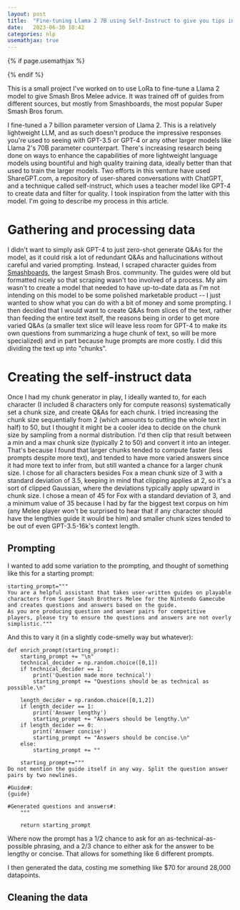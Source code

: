 ```yaml
---
layout: post
title:  "Fine-tuning Llama 2 7B using Self-Instruct to give you tips in Super Smash Bros Melee"
date:   2023-06-30 10:42
categories: nlp
usemathjax: true
---
```


<!-- for mathjax support -->
{% if page.usemathjax %}
  <script type="text/x-mathjax-config">
    MathJax.Hub.Config({
    TeX: { equationNumbers: { autoNumber: "AMS" } }
    });
  </script>
  <script type="text/javascript" async src="https://cdn.mathjax.org/mathjax/latest/MathJax.js?config=TeX-AMS-MML_HTMLorMML"></script>
{% endif %}

This is a small project I've worked on to use LoRa to fine-tune a Llama 2 model to give Smash Bros Melee advice. It was trained off of guides from different sources, but mostly from Smashboards, the most popular Super Smash Bros forum.

I fine-tuned a 7 billion parameter version of Llama 2. This is a relatively lightweight LLM, and as such doesn't produce the impressive responses you're used to seeing with GPT-3.5 or GPT-4 or any other larger models like Llama 2's 70B parameter counterpart. There's increasing research being done on ways to enhance the capabilities of more lightweight language models using bountiful and high quality training data, ideally better than that used to train the larger models. Two efforts in this venture have used ShareGPT.com, a repository of user-shared conversations with ChatGPT, and a technique called self-instruct, which uses a teacher model like GPT-4 to create data and filter for quality. I took inspiration from the latter with this model. I'm going to describe my process in this article.

# Gathering and processing data
I didn't want to simply ask GPT-4 to just zero-shot generate Q&As for the model, as it could risk a lot of redundant Q&As and hallucinations without careful and varied prompting. Instead, I scraped character guides from [Smashboards](https://smashboards.com/), the largest Smash Bros. community. The guides were old but formatted nicely so that scraping wasn't too involved of a process. My aim wasn't to create a model that needed to have up-to-date data as I'm not intending on this model to be some polished marketable product -- I just wanted to show what you can do with a bit of money and some prompting. I then decided that I would want to create Q&As from slices of the text, rather than feeding the entire text itself, the reasons being in order to get more varied Q&As (a smaller text slice will leave less room for GPT-4 to make its own questions from summarizing a huge chunk of text, so will be more specialized) and in part because huge prompts are more costly. I did this dividing the text up into "chunks".

# Creating the self-instruct data
Once I had my chunk generator in play, I ideally wanted to, for each character (I included 8 characters only for compute reasons) systematically set a chunk size, and create Q&As for each chunk. I tried increasing the chunk size sequentially from 2 (which amounts to cutting the whole text in half) to 50, but I thought it might be a cooler idea to decide on the chunk size by sampling from a normal distribution. I'd then clip that result between a min and a max chunk size (typically 2 to 50) and convert it into an integer. That's because I found that larger chunks tended to compute faster (less prompts despite more text), and tended to have more varied answers since it had more text to infer from, but still wanted a chance for a larger chunk size. I chose for all characters besides Fox a mean chunk size of 3 with a standard deviation of 3.5, keeping in mind that clipping applies at 2, so it's a sort of clipped Gaussian, where the deviations typically apply upward in chunk size. I chose a mean of 45 for Fox with a standard deviation of 3, and a minimum value of 35 because I had by far the biggest text corpus on him (any Melee player won't be surprised to hear that if any character should have the lengthies guide it would be him) and smaller chunk sizes tended to be out of even GPT-3.5-16k's context length. 

## Prompting
I wanted to add some variation to the prompting, and thought of something like this for a starting prompt:
```
starting_prompt="""
You are a helpful assistant that takes user-written guides on playable characters from Super Smash Brothers Melee for the Nintendo Gamecube and creates questions and answers based on the guide.
As you are producing question and answer pairs for competitive players, please try to ensure the questions and answers are not overly simplistic."""
```

And this to vary it (in a slightly code-smelly way but whatever):

```
def enrich_prompt(starting_prompt):
    starting_prompt += "\n"
    technical_decider = np.random.choice([0,1])
    if technical_decider == 1:
        print('Question made more technical')
        starting_prompt += "Questions should be as technical as possible.\n"
        
    length_decider = np.random.choice([0,1,2])
    if length_decider == 1:
        print('Answer lengthy')
        starting_prompt += "Answers should be lengthy.\n"
    if length_decider == 0:
        print('Answer concise')
        starting_prompt += "Answers should be concise.\n"
    else:
        starting_prompt += ""
        
    starting_prompt+="""
Do not mention the guide itself in any way. Split the question answer pairs by two newlines.

#Guide#: 
{guide}

#Generated questions and answers#:
    """
    
    return starting_prompt
```

Where now the prompt has a 1/2 chance to ask for an as-technical-as-possible phrasing, and a 2/3 chance to either ask for the answer to be lengthy or concise. That allows for something like 6 different prompts. 

I then generated the data, costing me something like $70 for around 28,000 datapoints. 

## Cleaning the data
